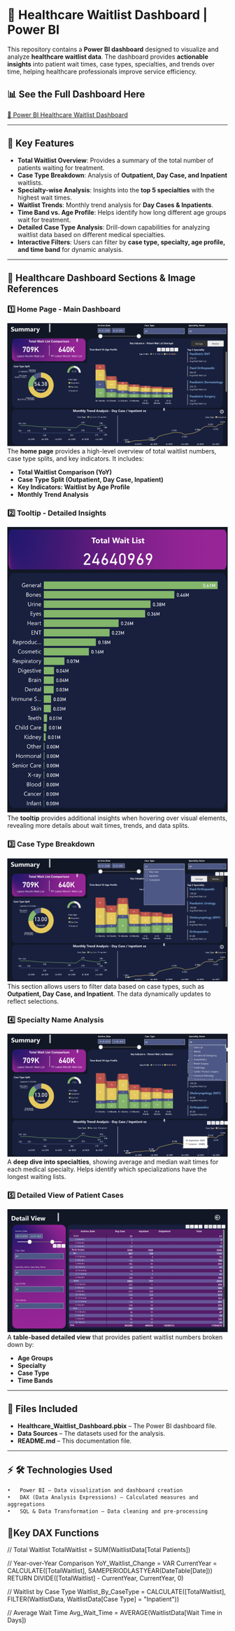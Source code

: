 # 🏥 Healthcare Waitlist Dashboard | Power BI

This repository contains a **Power BI dashboard** designed to visualize and analyze **healthcare waitlist data**. The dashboard provides **actionable insights** into patient wait times, case types, specialties, and trends over time, helping healthcare professionals improve service efficiency.

## 📊 **See the Full Dashboard Here**  
[🔗 Power BI Healthcare Waitlist Dashboard](https://app.powerbi.com/view?r=eyJrIjoiMGEzZTA1YTktZjJiOC00Y2UyLWE2OTYtOWNkZDYwNjgyYTliIiwidCI6IjE3ZjFhODdlLTJhMjUtNGVhYS1iOWRmLTlkNDM5MDM0YjA4MCIsImMiOjF9)  

---

## 📌 **Key Features**
- **Total Waitlist Overview**: Provides a summary of the total number of patients waiting for treatment.
- **Case Type Breakdown**: Analysis of **Outpatient, Day Case, and Inpatient** waitlists.
- **Specialty-wise Analysis**: Insights into the **top 5 specialties** with the highest wait times.
- **Waitlist Trends**: Monthly trend analysis for **Day Cases & Inpatients**.
- **Time Band vs. Age Profile**: Helps identify how long different age groups wait for treatment.
- **Detailed Case Type Analysis**: Drill-down capabilities for analyzing waitlist data based on different medical specialties.
- **Interactive Filters**: Users can filter by **case type, specialty, age profile, and time band** for dynamic analysis.

---

## 🏥 **Healthcare Dashboard Sections & Image References**

### **1️⃣ Home Page - Main Dashboard**
![🏠 Home Page](/home.png)  
The **home page** provides a high-level overview of total waitlist numbers, case type splits, and key indicators. It includes:
- **Total Waitlist Comparison (YoY)**
- **Case Type Split (Outpatient, Day Case, Inpatient)**
- **Key Indicators: Waitlist by Age Profile**
- **Monthly Trend Analysis**  

### **2️⃣ Tooltip - Detailed Insights**
![ℹ️ Tooltip](/tooltip.png)  
The **tooltip** provides additional insights when hovering over visual elements, revealing more details about wait times, trends, and data splits.

### **3️⃣ Case Type Breakdown**
![📂 Case Type Breakdown](/casetype.png)  
This section allows users to filter data based on case types, such as **Outpatient, Day Case, and Inpatient**. The data dynamically updates to reflect selections.

### **4️⃣ Specialty Name Analysis**
![🩺 Specialties](/specialityname.png)  
A **deep dive into specialties**, showing average and median wait times for each medical specialty. Helps identify which specializations have the longest waiting lists.

### **5️⃣ Detailed View of Patient Cases**
![📊 Detail View](/detailview.png)  
A **table-based detailed view** that provides patient waitlist numbers broken down by:
- **Age Groups**
- **Specialty**
- **Case Type**
- **Time Bands**  

---

## 📂 **Files Included**
- **Healthcare_Waitlist_Dashboard.pbix** – The Power BI dashboard file.
- **Data Sources** – The datasets used for the analysis.
- **README.md** – This documentation file.

---

## ⚡ **🛠 Technologies Used**
	•	Power BI – Data visualization and dashboard creation
	•	DAX (Data Analysis Expressions) – Calculated measures and aggregations
	•	SQL & Data Transformation – Data cleaning and pre-processing
## **🌟Key DAX Functions**

// Total Waitlist
TotalWaitlist = SUM(WaitlistData[Total Patients])

// Year-over-Year Comparison
YoY_Waitlist_Change = 
    VAR CurrentYear = CALCULATE([TotalWaitlist], SAMEPERIODLASTYEAR(DateTable[Date]))
    RETURN DIVIDE([TotalWaitlist] - CurrentYear, CurrentYear, 0)

// Waitlist by Case Type
Waitlist_By_CaseType = CALCULATE([TotalWaitlist], FILTER(WaitlistData, WaitlistData[Case Type] = "Inpatient"))

// Average Wait Time
Avg_Wait_Time = AVERAGE(WaitlistData[Wait Time in Days])


   
